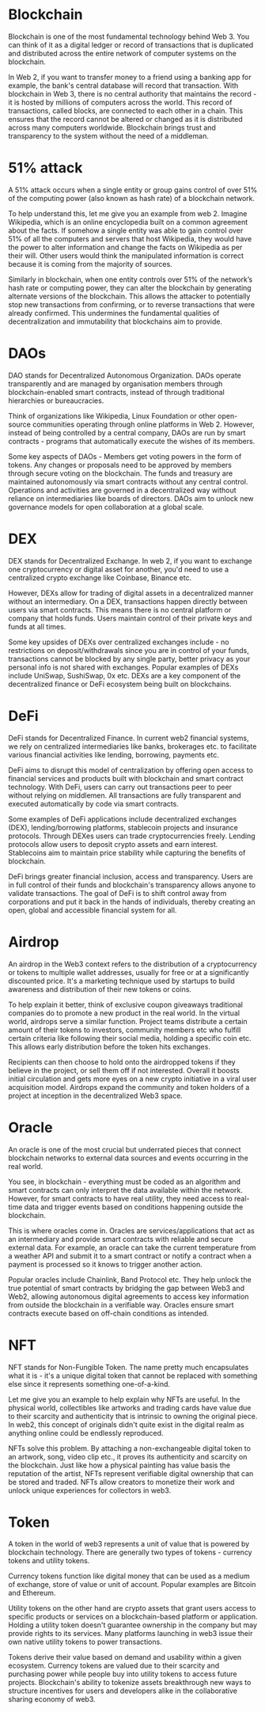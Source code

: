 # Blockchain

Blockchain is one of the most fundamental technology behind Web 3. You can think of it as a digital ledger or record of transactions that is duplicated and distributed across the entire network of computer systems on the blockchain.

In Web 2, if you want to transfer money to a friend using a banking app for example, the bank's central database will record that transaction. With blockchain in Web 3, there is no central authority that maintains the record - it is hosted by millions of computers across the world. This record of transactions, called blocks, are connected to each other in a chain. This ensures that the record cannot be altered or changed as it is distributed across many computers worldwide. Blockchain brings trust and transparency to the system without the need of a middleman.

# 51% attack

A 51% attack occurs when a single entity or group gains control of over 51% of the computing power (also known as hash rate) of a blockchain network.

To help understand this, let me give you an example from web 2. Imagine Wikipedia, which is an online encyclopedia built on a common agreement about the facts. If somehow a single entity was able to gain control over 51% of all the computers and servers that host Wikipedia, they would have the power to alter information and change the facts on Wikipedia as per their will. Other users would think the manipulated information is correct because it is coming from the majority of sources.

Similarly in blockchain, when one entity controls over 51% of the network’s hash rate or computing power, they can alter the blockchain by generating alternate versions of the blockchain. This allows the attacker to potentially stop new transactions from confirming, or to reverse transactions that were already confirmed. This undermines the fundamental qualities of decentralization and immutability that blockchains aim to provide.

# DAOs

DAO stands for Decentralized Autonomous Organization. DAOs operate transparently and are managed by organisation members through blockchain-enabled smart contracts, instead of through traditional hierarchies or bureaucracies.

Think of organizations like Wikipedia, Linux Foundation or other open-source communities operating through online platforms in Web 2. However, instead of being controlled by a central company, DAOs are run by smart contracts - programs that automatically execute the wishes of its members.

Some key aspects of DAOs - Members get voting powers in the form of tokens. Any changes or proposals need to be approved by members through secure voting on the blockchain. The funds and treasury are maintained autonomously via smart contracts without any central control. Operations and activities are governed in a decentralized way without reliance on intermediaries like boards of directors. DAOs aim to unlock new governance models for open collaboration at a global scale.

# DEX

DEX stands for Decentralized Exchange. In web 2, if you want to exchange one cryptocurrency or digital asset for another, you'd need to use a centralized crypto exchange like Coinbase, Binance etc.

However, DEXs allow for trading of digital assets in a decentralized manner without an intermediary. On a DEX, transactions happen directly between users via smart contracts. This means there is no central platform or company that holds funds. Users maintain control of their private keys and funds at all times.

Some key upsides of DEXs over centralized exchanges include - no restrictions on deposit/withdrawals since you are in control of your funds, transactions cannot be blocked by any single party, better privacy as your personal info is not shared with exchanges. Popular examples of DEXs include UniSwap, SushiSwap, 0x etc. DEXs are a key component of the decentralized finance or DeFi ecosystem being built on blockchains.

# DeFi 

DeFi stands for Decentralized Finance. In current web2 financial systems, we rely on centralized intermediaries like banks, brokerages etc. to facilitate various financial activities like lending, borrowing, payments etc.

DeFi aims to disrupt this model of centralization by offering open access to financial services and products built with blockchain and smart contract technology. With DeFi, users can carry out transactions peer to peer without relying on middlemen. All transactions are fully transparent and executed automatically by code via smart contracts.

Some examples of DeFi applications include decentralized exchanges (DEX), lending/borrowing platforms, stablecoin projects and insurance protocols. Through DEXes users can trade cryptocurrencies freely. Lending protocols allow users to deposit crypto assets and earn interest. Stablecoins aim to maintain price stability while capturing the benefits of blockchain.

DeFi brings greater financial inclusion, access and transparency. Users are in full control of their funds and blockchain's transparency allows anyone to validate transactions. The goal of DeFi is to shift control away from corporations and put it back in the hands of individuals, thereby creating an open, global and accessible financial system for all.

# Airdrop

An airdrop in the Web3 context refers to the distribution of a cryptocurrency or tokens to multiple wallet addresses, usually for free or at a significantly discounted price. It's a marketing technique used by startups to build awareness and distribution of their new tokens or coins.

To help explain it better, think of exclusive coupon giveaways traditional companies do to promote a new product in the real world. In the virtual world, airdrops serve a similar function. Project teams distribute a certain amount of their tokens to investors, community members etc who fulfill certain criteria like following their social media, holding a specific coin etc. This allows early distribution before the token hits exchanges.

Recipients can then choose to hold onto the airdropped tokens if they believe in the project, or sell them off if not interested. Overall it boosts initial circulation and gets more eyes on a new crypto initiative in a viral user acquisition model. Airdrops expand the community and token holders of a project at inception in the decentralized Web3 space.

# Oracle 

An oracle is one of the most crucial but underrated pieces that connect blockchain networks to external data sources and events occurring in the real world.

You see, in blockchain - everything must be coded as an algorithm and smart contracts can only interpret the data available within the network. However, for smart contracts to have real utility, they need access to real-time data and trigger events based on conditions happening outside the blockchain.

This is where oracles come in. Oracles are services/applications that act as an intermediary and provide smart contracts with reliable and secure external data. For example, an oracle can take the current temperature from a weather API and submit it to a smart contract or notify a contract when a payment is processed so it knows to trigger another action.

Popular oracles include Chainlink, Band Protocol etc. They help unlock the true potential of smart contracts by bridging the gap between Web3 and Web2, allowing autonomous digital agreements to access key information from outside the blockchain in a verifiable way. Oracles ensure smart contracts execute based on off-chain conditions as intended.

# NFT 

NFT stands for Non-Fungible Token. The name pretty much encapsulates what it is - it's a unique digital token that cannot be replaced with something else since it represents something one-of-a-kind.

Let me give you an example to help explain why NFTs are useful. In the physical world, collectibles like artworks and trading cards have value due to their scarcity and authenticity that is intrinsic to owning the original piece. In web2, this concept of originals didn't quite exist in the digital realm as anything online could be endlessly reproduced.

NFTs solve this problem. By attaching a non-exchangeable digital token to an artwork, song, video clip etc., it proves its authenticity and scarcity on the blockchain. Just like how a physical painting has value basis the reputation of the artist, NFTs represent verifiable digital ownership that can be stored and traded. NFTs allow creators to monetize their work and unlock unique experiences for collectors in web3.

# Token

A token in the world of web3 represents a unit of value that is powered by blockchain technology. There are generally two types of tokens - currency tokens and utility tokens.

Currency tokens function like digital money that can be used as a medium of exchange, store of value or unit of account. Popular examples are Bitcoin and Ethereum.

Utility tokens on the other hand are crypto assets that grant users access to specific products or services on a blockchain-based platform or application. Holding a utility token doesn't guarantee ownership in the company but may provide rights to its services. Many platforms launching in web3 issue their own native utility tokens to power transactions.

Tokens derive their value based on demand and usability within a given ecosystem. Currency tokens are valued due to their scarcity and purchasing power while people buy into utility tokens to access future projects. Blockchain's ability to tokenize assets breakthrough new ways to structure incentives for users and developers alike in the collaborative sharing economy of web3.







